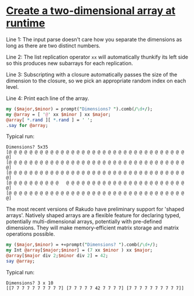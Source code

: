 [1]: https://rosettacode.org/wiki/Create_a_two-dimensional_array_at_runtime

# [Create a two-dimensional array at runtime][1]





Line 1: The input parse doesn't care how you separate the dimensions as long as there are two distinct numbers.



Line 2: The list replication operator `xx` will automatically thunkify its left side so this produces new subarrays for each replication.



Line 3: Subscripting with a closure automatically passes the size of the dimension to the closure, so we pick an appropriate random index on each level.



Line 4: Print each line of the array.

```perl
my ($major,$minor) = prompt("Dimensions? ").comb(/\d+/);
my @array = [ '@' xx $minor ] xx $major;
@array[ *.rand ][ *.rand ] = ' ';
.say for @array;
```


Typical run:

```text
Dimensions? 5x35
[@ @ @ @ @ @ @ @ @ @ @ @ @ @ @ @ @ @ @ @ @ @ @ @ @ @ @ @ @ @ @ @ @ @ @]
[@ @ @ @ @ @ @ @ @ @ @ @ @ @ @ @ @ @ @ @ @ @ @ @ @ @ @ @ @ @ @ @ @ @ @]
[@ @ @ @ @ @ @ @ @ @ @ @ @ @ @ @ @ @ @ @ @ @ @ @ @ @ @ @ @ @ @ @ @ @ @]
[@ @ @ @ @ @ @ @ @ @   @ @ @ @ @ @ @ @ @ @ @ @ @ @ @ @ @ @ @ @ @ @ @ @]
[@ @ @ @ @ @ @ @ @ @ @ @ @ @ @ @ @ @ @ @ @ @ @ @ @ @ @ @ @ @ @ @ @ @ @]
```


The most recent versions of Rakudo have preliminary support for 'shaped arrays'. Natively shaped arrays are a flexible feature for declaring typed, potentially multi-dimensional arrays, potentially with pre-defined
dimensions. They will make memory-efficient matrix storage and matrix operations possible.

```perl
my ($major,$minor) = +«prompt("Dimensions? ").comb(/\d+/);
my Int @array[$major;$minor] = (7 xx $minor ) xx $major;
@array[$major div 2;$minor div 2] = 42;
say @array;
```


Typical run:

```text
Dimensions? 3 x 10
[[7 7 7 7 7 7 7 7 7 7] [7 7 7 7 7 42 7 7 7 7] [7 7 7 7 7 7 7 7 7 7]]
```
